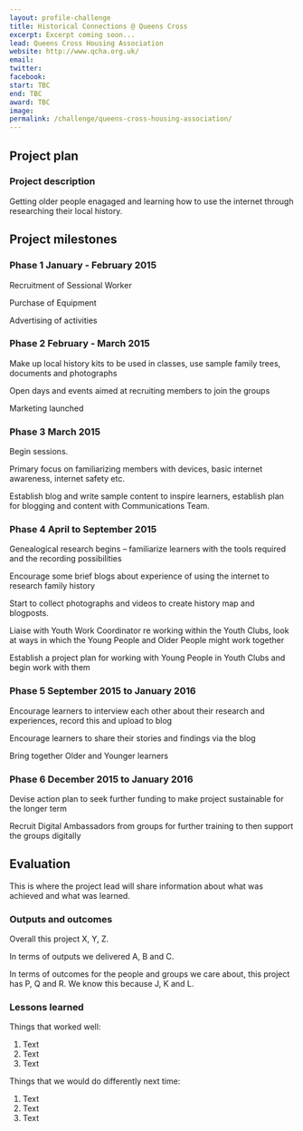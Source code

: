 ```yaml
---
layout: profile-challenge
title: Historical Connections @ Queens Cross
excerpt: Excerpt coming soon...
lead: Queens Cross Housing Association
website: http://www.qcha.org.uk/
email: 
twitter: 
facebook: 
start: TBC
end: TBC
award: TBC
image:
permalink: /challenge/queens-cross-housing-association/ 
---
```


## Project plan

### Project description

Getting older people enagaged and learning how to use the internet through researching their local history. 


## Project milestones

### Phase 1 January - February 2015

Recruitment of Sessional Worker 

Purchase of Equipment 

Advertising of activities

### Phase 2 February - March 2015

Make up local history kits to be used in classes, use sample family trees, documents and photographs 

Open days and events aimed at recruiting members to join the groups

Marketing launched


### Phase 3 March 2015

Begin sessions. 

Primary focus on familiarizing members with devices, basic internet awareness, internet safety etc. 

Establish blog and write sample content to inspire learners, establish plan for blogging and content with Communications Team.

### Phase 4 April to September 2015

Genealogical research begins – familiarize learners with the tools required and the recording possibilities

Encourage some brief blogs about experience of using the internet to research family history

Start to collect photographs and videos to create history map and blogposts. 

Liaise with Youth Work Coordinator re working within the Youth Clubs, look at ways in which the Young People and Older People might work together

Establish a project plan for working with Young People in Youth Clubs and begin work with them

### Phase 5 September 2015 to January 2016

Encourage learners to interview each other about their research and experiences, record this and upload to blog

Encourage learners to share their stories and findings via the blog

Bring together Older and Younger learners

### Phase 6 December 2015 to January 2016 

Devise action plan to seek further funding to make project sustainable for the longer term

Recruit Digital Ambassadors from groups for further training to then support the groups digitally

## Evaluation

This is where the project lead will share information about what was achieved and what was learned.

### Outputs and outcomes

Overall this project X, Y, Z.

In terms of outputs we delivered A, B and C.

In terms of outcomes for the people and groups we care about, this project has P, Q and R. We know this because J, K and L.

### Lessons learned

Things that worked well:

1. Text
2. Text
3. Text

Things that we would do differently next time:

1. Text
2. Text
3. Text
